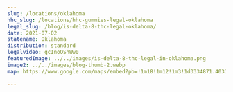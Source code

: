 ```yaml
---
slug: /locations/oklahoma
hhc_slug: /locations/hhc-gummies-legal-oklahoma
legal_slug: /blog/is-delta-8-thc-legal-oklahoma/
date: 2021-07-02
statename: Oklahoma
distribution: standard
legalvideo: gcInoOShWw0
featuredImage: ../../images/is-delta-8-thc-legal-in-oklahoma.png
image2: ../../images/blog-thumb-2.webp
map: https://www.google.com/maps/embed?pb=!1m18!1m12!1m3!1d3334871.403742164!2d-100.96019579312598!3d35.288327009109025!2m3!1f0!2f0!3f0!3m2!1i1024!2i768!4f13.1!3m3!1m2!1s0x87ac3911b1ac4f9d%3A0x5d1ccf33400aea48!2sOklahoma%2C%20USA!5e0!3m2!1sen!2s!4v1624974036787!5m2!1sen!2s

---
```

